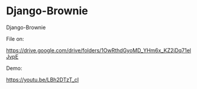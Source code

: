 # Django-Brownie
Django-Brownie

File on:

https://drive.google.com/drive/folders/1OwRthdGyoMD_YHm6x_KZ2jDq71elJvpE

Demo:

https://youtu.be/LBh2DTzT_cI
